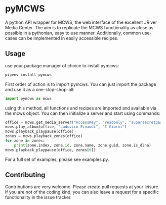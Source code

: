# pyMCWS
A python API wrapper for MCWS, the web interface of the excellent JRiver Media Center.
The aim is to replicate the MCWS functionality as close as possible in a pythonian,
easy to use manner. Additionally, common use-cases can be implemented in
easily accessible recipes.

## Usage
use your package manager of choice to install pymcws:

```bash
pipenv install pymcws
```

First order of action is to import pymcws. You can just import the package and use
it as a one-stop-shop-all:

```python
import pymcws as mcws
```

using this method, all functions and recipes are imported and available via the
mcws object. You can then initialize a server and start using commands:

```python
office = mcws.get_media_server("AccessKey", "readonly", "supersecretpassword")
mcws.play_album(office, "Ludovico Einaudi", "I Giorni")
mcws.playback_playpause(office)
zones = mcws.playback_zones(office)
for zone in zones:
    print(zone.index, zone.id, zone.name, zone.guid, zone.is_dlna)
mcws.playback_playpause(office, zones[0])

```

For a full set of examples, please see examples.py.

## Contributing
Contributions are very welcome. Please create pull requests at your leisure.
If you are not of the coding kind, you can also leave a request for a specific
functionality in the issue tracker.  

